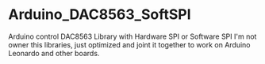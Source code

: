 # Arduino_DAC8563_SoftSPI
Arduino control DAC8563 Library with Hardware SPI or Software SPI
I'm not owner this libraries, just optimized and joint it together to work on Arduino Leonardo and other boards.

